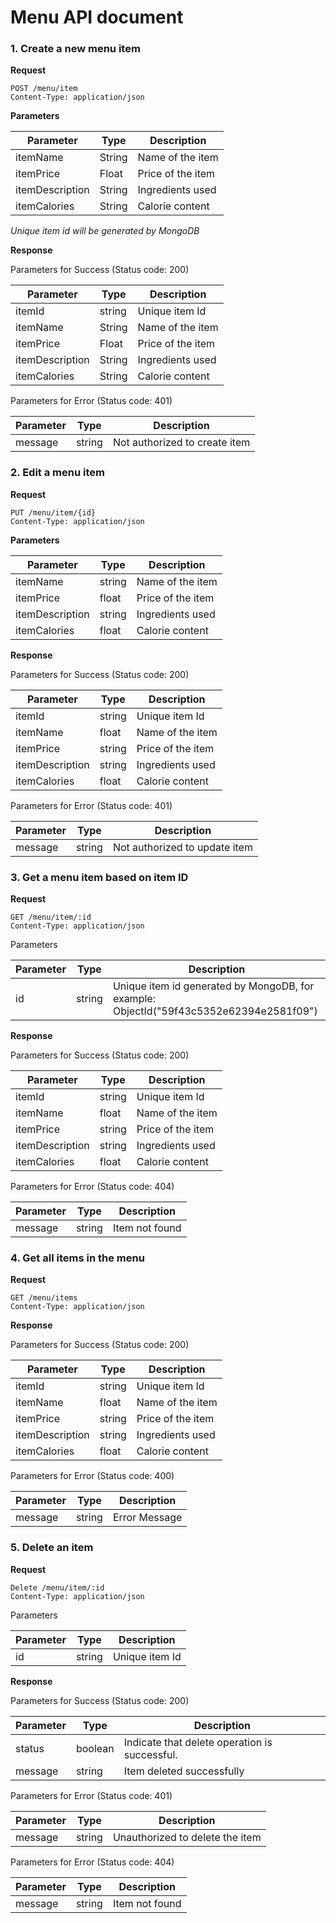 # Menu API document

### 1. Create a new menu item

**Request**

```
POST /menu/item
Content-Type: application/json
```

**Parameters**

| Parameter       | Type   | Description       |
| --------------- | ------ | ----------------- |
| itemName        | String | Name of the item  |
| itemPrice       | Float  | Price of the item |
| itemDescription | String | Ingredients used  |
| itemCalories    | String | Calorie content   |

*Unique item id will be generated by MongoDB*

**Response**

Parameters for Success (Status code: 200)

| Parameter       | Type   | Description       |
| --------------- | ------ | ----------------- |
| itemId          | string | Unique item Id    |
| itemName        | String | Name of the item  |
| itemPrice       | Float  | Price of the item |
| itemDescription | String | Ingredients used  |
| itemCalories    | String | Calorie content   |

Parameters for Error (Status code: 401)

| Parameter | Type   | Description                   |
| --------- | ------ | ----------------------------- |
| message   | string | Not authorized to create item |



### 2. Edit a menu item

**Request**

```
PUT /menu/item/{id}
Content-Type: application/json
```

**Parameters**

| Parameter       | Type   | Description       |
| --------------- | ------ | ----------------- |
| itemName        | string | Name of the item  |
| itemPrice       | float  | Price of the item |
| itemDescription | string | Ingredients used  |
| itemCalories    | float  | Calorie content   |

**Response**

Parameters for Success (Status code: 200)

| Parameter       | Type   | Description       |
| --------------- | ------ | ----------------- |
| itemId          | string | Unique item Id    |
| itemName        | float  | Name of the item  |
| itemPrice       | string | Price of the item |
| itemDescription | string | Ingredients used  |
| itemCalories    | float  | Calorie content   |

Parameters for Error (Status code: 401)

| Parameter | Type   | Description                   |
| --------- | ------ | ----------------------------- |
| message   | string | Not authorized to update item |



### 3. Get a menu item based on item ID

**Request**

```
GET /menu/item/:id
Content-Type: application/json
```

Parameters

| Parameter | Type   | Description                                                  |
| --------- | ------ | ------------------------------------------------------------ |
| id        | string | Unique item id  generated by MongoDB, for example: ObjectId("59f43c5352e62394e2581f09") |

**Response**

Parameters for Success (Status code: 200)

| Parameter       | Type   | Description       |
| --------------- | ------ | ----------------- |
| itemId          | string | Unique item Id    |
| itemName        | float  | Name of the item  |
| itemPrice       | string | Price of the item |
| itemDescription | string | Ingredients used  |
| itemCalories    | float  | Calorie content   |

Parameters for Error (Status code: 404)

| Parameter | Type   | Description    |
| --------- | ------ | -------------- |
| message   | string | Item not found |

### 4. Get all items in the menu

**Request**

```
GET /menu/items
Content-Type: application/json
```

**Response**

Parameters for Success (Status code: 200) 

| Parameter       | Type   | Description       |
| --------------- | ------ | ----------------- |
| itemId          | string | Unique item Id    |
| itemName        | float  | Name of the item  |
| itemPrice       | string | Price of the item |
| itemDescription | string | Ingredients used  |
| itemCalories    | float  | Calorie content   |

Parameters for Error (Status code: 400)

| Parameter | Type   | Description   |
| --------- | ------ | ------------- |
| message   | string | Error Message |

### 5. Delete an item

**Request**

```
Delete /menu/item/:id
Content-Type: application/json
```

Parameters

| Parameter | Type   | Description    |
| --------- | ------ | -------------- |
| id        | string | Unique item Id |

**Response**

Parameters for Success (Status code: 200)

| Parameter | Type    | Description                                   |
| --------- | ------- | --------------------------------------------- |
| status    | boolean | Indicate that delete operation is successful. |
| message   | string  | Item deleted successfully                     |

Parameters for Error (Status code: 401)

| Parameter | Type   | Description                     |
| --------- | ------ | ------------------------------- |
| message   | string | Unauthorized to delete the item |

Parameters for Error (Status code: 404)

| Parameter | Type   | Description    |
| --------- | ------ | -------------- |
| message   | string | Item not found |